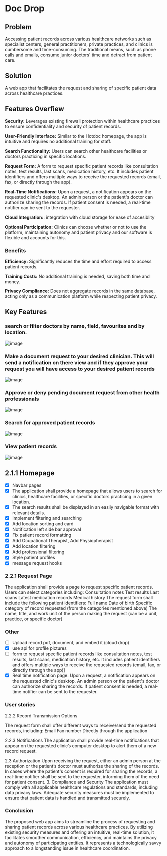 # Doc Drop

## Problem

Accessing patient records across various healthcare networks such as specialist centers, general practitioners, private practices, and clinics is cumbersome and time-consuming. The traditional means, such as phone calls and emails, consume junior doctors' time and detract from patient care.

## Solution

A web app that facilitates the request and sharing of specific patient data across healthcare practices.

## Features Overfiew

**Security:** Leverages existing firewall protection within healthcare practices to ensure confidentiality and security of patient records.

**User-Friendly Interface:** Similar to the Hotdoc homepage, the app is intuitive and requires no additional training for staff.

**Search Functionality:** Users can search other healthcare facilities or doctors practicing in specific locations.

**Request Form:** A form to request specific patient records like consultation notes, test results, last scans, medication history, etc. It includes patient identifiers and offers multiple ways to receive the requested records (email, fax, or directly through the app).

**Real-Time Notifications:** Upon a request, a notification appears on the requested clinic's desktop. An admin person or the patient's doctor can authorize sharing the records. If patient consent is needed, a real-time notifier can be sent to the requester.

**Cloud Integration:**: integration with cloud storage for ease of accesiblity

**Optional Participation:** Clinics can choose whether or not to use the platform, maintaining autonomy and patient privacy and our software is flexible and accounts for this.  

### Benefits

**Efficiency:** Significantly reduces the time and effort required to access patient records.

**Training Costs:** No additional training is needed, saving both time and money.

**Privacy Compliance:** Does not aggregate records in the same database, acting only as a communication platform while respecting patient privacy.

## Key Features

### search or filter doctors by name, field, favourites and by location.

![image](public/homePage.png)

### Make a document request to your desired clinician. This will send a notification on there view and if they approve your request you will have access to your desired patient records

![image](public/homePage.png)

### Approve or deny pending document request from other health professionals

![image](public/approveRequests.png)

### Search for approved patient records

![image](public/searchRecords.png)

### View patient records

![image](public/viewRecords.png)

## 2.1.1 Homepage

- [x] Navbar pages
- [x] The application shall provide a homepage that allows users to search for clinics, healthcare facilities, or specific doctors practicing in a given location.
- [x] The search results shall be displayed in an easily navigable format with relevant details.
- [x] Implement filtering and searching
- [x] Add location sorting and card
- [x] Notification left side bar approval
- [x] Fix patient record formatting
- [x] Add Ocupational Therapist, Add Physiopherapist
- [x] Add location filtering
- [x] Add professional filtering
- [x] Style patient profiles
- [x] message request hooks

### 2.2.1 Request Page

The application shall provide a page to request specific patient records. Users can select categories including:
Consultation notes
Test results
Last scans
Latest medication records
Medical history
The request form shall include the following patient identifiers:
Full name
Date of birth
Specific category of record requested (from the categories mentioned above)
The name, title, and work unit of the person making the request (can be a unit, practice, or specific doctor)

### Other

- [ ] Upload record pdf, document, and embed it (cloud drop)
- [x] use api for profile pictures
- [ ] form to request specific patient records like consultation notes, test results, last scans, medication history, etc. It includes patient identifiers and offers multiple ways to receive the requested records (email, fax, or directly through the app)]
- [x] Real time notification page: Upon a request, a notification appears on the requested clinic's desktop. An admin person or the patient's doctor can authorize sharing the records. If patient consent is needed, a real-time notifier can be sent to the requester.

### User stories

2.2.2 Record Transmission Options

The request form shall offer different ways to receive/send the requested records, including:
Email
Fax number
Directly through the application

2.2.3 Notifications
The application shall provide real-time notifications that appear on the requested clinic’s computer desktop to alert them of a new record request.

2.3 Authorization
Upon receiving the request, either an admin person at the reception or the patient’s doctor must authorize the sharing of the records.
In cases where the patient's consent is required for sharing the records, a real-time notifier shall be sent to the requester, informing them of the need for patient consent. 3. Compliance and Security
The application must comply with all applicable healthcare regulations and standards, including data privacy laws.
Adequate security measures must be implemented to ensure that patient data is handled and transmitted securely.


### Conclusion

The proposed web app aims to streamline the process of requesting and sharing patient records across various healthcare practices. By utilizing existing security measures and offering an intuitive, real-time solution, it facilitates smoother communication, efficiency, and maintains the privacy and autonomy of participating entities. It represents a technologically savvy approach to a longstanding issue in healthcare coordination.

